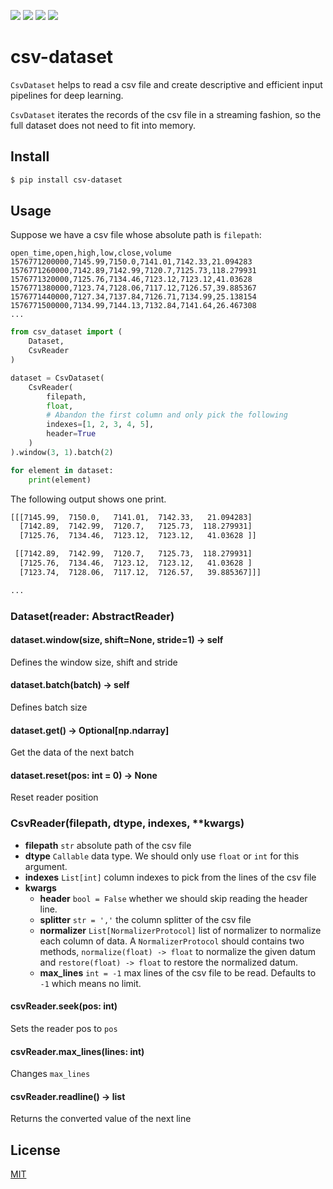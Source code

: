 [![](https://travis-ci.org/kaelzhang/python-csv-dataset.svg?branch=master)](https://travis-ci.org/kaelzhang/python-csv-dataset)
[![](https://codecov.io/gh/kaelzhang/python-csv-dataset/branch/master/graph/badge.svg)](https://codecov.io/gh/kaelzhang/python-csv-dataset)
[![](https://img.shields.io/pypi/v/csv-dataset.svg)](https://pypi.org/project/csv-dataset/)
[![](https://img.shields.io/pypi/l/csv-dataset.svg)](https://github.com/kaelzhang/python-csv-dataset)

# csv-dataset

`CsvDataset` helps to read a csv file and create descriptive and efficient input pipelines for deep learning.

`CsvDataset` iterates the records of the csv file in a streaming fashion, so the full dataset does not need to fit into memory.

## Install

```sh
$ pip install csv-dataset
```

## Usage

Suppose we have a csv file whose absolute path is `filepath`:

```csv
open_time,open,high,low,close,volume
1576771200000,7145.99,7150.0,7141.01,7142.33,21.094283
1576771260000,7142.89,7142.99,7120.7,7125.73,118.279931
1576771320000,7125.76,7134.46,7123.12,7123.12,41.03628
1576771380000,7123.74,7128.06,7117.12,7126.57,39.885367
1576771440000,7127.34,7137.84,7126.71,7134.99,25.138154
1576771500000,7134.99,7144.13,7132.84,7141.64,26.467308
...
```

```py
from csv_dataset import (
    Dataset,
    CsvReader
)

dataset = CsvDataset(
    CsvReader(
        filepath,
        float,
        # Abandon the first column and only pick the following
        indexes=[1, 2, 3, 4, 5],
        header=True
    )
).window(3, 1).batch(2)

for element in dataset:
    print(element)
```

The following output shows one print.

```sh
[[[7145.99,  7150.0,   7141.01,  7142.33,   21.094283]
  [7142.89,  7142.99,  7120.7,   7125.73,  118.279931]
  [7125.76,  7134.46,  7123.12,  7123.12,   41.03628 ]]

 [[7142.89,  7142.99,  7120.7,   7125.73,  118.279931]
  [7125.76,  7134.46,  7123.12,  7123.12,   41.03628 ]
  [7123.74,  7128.06,  7117.12,  7126.57,   39.885367]]]

...
```

### Dataset(reader: AbstractReader)

#### dataset.window(size, shift=None, stride=1) -> self

Defines the window size, shift and stride

#### dataset.batch(batch) -> self

Defines batch size

#### dataset.get() -> Optional[np.ndarray]

Get the data of the next batch

#### dataset.reset(pos: int = 0) -> None

Reset reader position

### CsvReader(filepath, dtype, indexes, **kwargs)

- **filepath** `str` absolute path of the csv file
- **dtype** `Callable` data type. We should only use `float` or `int` for this argument.
- **indexes** `List[int]` column indexes to pick from the lines of the csv file
- **kwargs**
    - **header** `bool = False` whether we should skip reading the header line.
    - **splitter** `str = ','` the column splitter of the csv file
    - **normalizer** `List[NormalizerProtocol]` list of normalizer to normalize each column of data. A `NormalizerProtocol` should contains two methods, `normalize(float) -> float` to normalize the given datum and `restore(float) -> float` to restore the normalized datum.
    - **max_lines** `int = -1` max lines of the csv file to be read. Defaults to `-1` which means no limit.

#### csvReader.seek(pos: int)

Sets the reader pos to `pos`

#### csvReader.max_lines(lines: int)

Changes `max_lines`

#### csvReader.readline() -> list

Returns the converted value of the next line

## License

[MIT](LICENSE)
